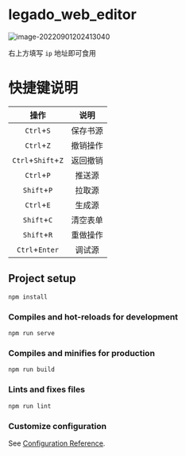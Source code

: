 # legado_web_editor

![image-20220901202413040](https://cdn.jsdelivr.net/gh/jgckM/image@main/image/202209012024417.png)

右上方填写 `ip` 地址即可食用

# 快捷键说明
| 操作               | 说明     |
| :-------: | :-: |
| `Ctrl`+`S`         | 保存书源 |
| `Ctrl`+`Z`         | 撤销操作 |
| `Ctrl`+`Shift`+`Z` | 返回撤销 |
| `Ctrl`+`P` | 推送源 |
| `Shift`+`P` | 拉取源 |
| `Ctrl`+`E` | 生成源 |
| `Shift`+`C` | 清空表单 |
| `Shift`+`R`        | 重做操作 |
| `Ctrl`+`Enter`     | 调试源   |

## Project setup
```
npm install
```

### Compiles and hot-reloads for development
```
npm run serve
```

### Compiles and minifies for production
```
npm run build
```

### Lints and fixes files
```
npm run lint
```

### Customize configuration
See [Configuration Reference](https://cli.vuejs.org/config/).
